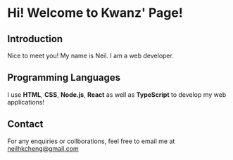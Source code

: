 # Hi! Welcome to Kwanz' Page!

## Introduction
Nice to meet you! My name is Neil. I am a web developer.

## Programming Languages
I use **HTML**, **CSS**, **Node.js**, **React** as well as **TypeScript** to develop my web applications!

## Contact
For any enquiries or collborations, feel free to email me at neilhkcheng@gmail.com
